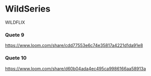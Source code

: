 # WildSeries
WILDFLIX

### Quete 9
https://www.loom.com/share/cdd77553e6c74e35817a4221d1da91e8


### Quete 10
https://www.loom.com/share/d60b04ada4ec495ca9986166aa58913a
